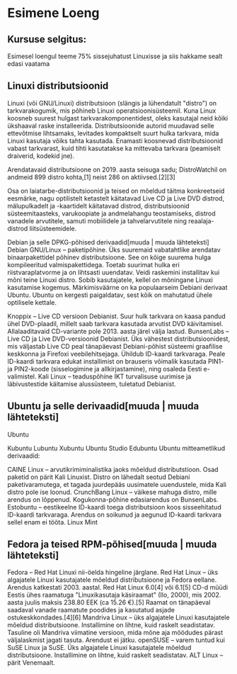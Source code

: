 # Esimene Loeng
## Kursuse selgitus:

Esimesel loengul teeme 75% sissejuhatust Linuxisse ja siis hakkame sealt edasi vaatama

## Linuxi distributsioonid

Linuxi (või GNU/Linuxi) distributsioon (slängis ja lühendatult "distro") on tarkvarakogumik, mis põhineb Linuxi operatsioonisüsteemil. Kuna Linux koosneb suurest hulgast tarkvarakomponentidest, oleks kasutajal neid kõiki ükshaaval raske installeerida. Distributsioonide autorid muudavad selle ettevõtmise lihtsamaks, levitades kompaktselt suurt hulka tarkvara, mida Linuxi kasutaja võiks tahta kasutada. Enamasti koosnevad distributsioonid vabast tarkvarast, kuid tihti kasutatakse ka mittevaba tarkvara (peamiselt draiverid, kodekid jne).

Arendatavaid distributsioone on 2019. aasta seisuga sadu; DistroWatchil on andmeid 899 distro kohta,[1] neist 286 on aktiivsed.[2][3]

Osa on laiatarbe-distributsioonid ja teised on mõeldud täitma konkreetseid eesmärke, nagu optilistelt ketastelt käitatavad Live CD ja Live DVD distrod, mälupulkadelt ja -kaartidelt käitatavad distrod, distributsioonid süsteemitaasteks, varukoopiate ja andmelahangu teostamiseks, distrod vanadele arvutitele, samuti mobiilidele ja tahvelarvutitele ning reaalaja-distrod liitsüsteemidele.

Debian ja selle DPKG-põhised derivaadid[muuda | muuda lähteteksti]
Debian GNU/Linux – paketipõhine. Üks suuremaid vabatahtlike arendatav binaarpakettidel põhinev distributsioone. See on kõige suurema hulga kompileeritud valmispakettidega. Toetab suurimat hulka eri riistvaraplatvorme ja on lihtsasti uuendatav. Veidi raskemini installitav kui mõni teine Linuxi distro. Sobib kasutajatele, kellel on mõningane Linuxi kasutamise kogemus. Märkimisväärne on ka populaarseim Debiani derivaat Ubuntu. Ubuntu on kergesti paigaldatav, sest kõik on mahutatud ühele optilisele kettale.

Knoppix – Live CD versioon Debianist. Suur hulk tarkvara on kaasa pandud ühel DVD-plaadil, millelt saab tarkvara kasutada arvutist DVD käivitamisel. Allalaaditavaid CD-variante pole 2013. aasta järel välja lastud.
BunsenLabs – Live CD ja Live DVD-versioonid Debianist. Üks vähestest distributsioonidest, mis väljastab Live CD peal tänapäevast Debiani-põhist süsteemi graafilise keskkonna ja Firefoxi veebilehitsejaga. Ühildub ID-kaardi tarkvaraga. Peale ID-kaardi tarkvara edukat installimist on brauseris võimalik kasutada PIN1- ja PIN2-koode (sisselogimine ja allkirjastamine), ning osaleda Eesti e-valimistel.
Kali Linux – teaduspõhine IKT turvalisuse uurimise ja läbivustestide käitamise alussüsteem, tuletatud Debianist.

## Ubuntu ja selle derivaadid[muuda | muuda lähteteksti]
Ubuntu

Kubuntu
Lubuntu
Xubuntu
Ubuntu Studio
Edubuntu
Ubuntu mitteametlikud derivaadid:

CAINE Linux – arvutikrimiminalistika jaoks mõeldud distributstioon. Osad paketid on pärit Kali Linuxist. Distro on lähedalt seotud Debiani paketivaramutega, et tagada juurdepääs uusimatele uuendustele, mida Kali distro pole ise loonud.
CrunchBang Linux – väikese mahuga distro, mille arendus on lõppenud. Kogukonna-põhine edasiarendus on BunsenLabs.
Estobuntu – eestikeelne ID-kaardi toega distributsioon koos sisseehitatud ID-kaardi tarkvaraga. Arendus on soikunud ja aegunud ID-kaardi tarkvara sellel enam ei tööta.
Linux Mint


## Fedora ja teised RPM-põhised[muuda | muuda lähteteksti]
Fedora – Red Hat Linuxi nii-öelda hingeline järglane.
Red Hat Linux – üks algajatele Linuxi kasutajatele mõeldud distributsioone ja Fedora eellane. Arendus katkestati 2003. aastal. Red Hat Linux 6.0[4] või 6.1[5] CD-d müüdi Eestis ühes raamatuga "Linuxikasutaja käsiraamat" (Ilo, 2000), mis 2002. aasta juulis maksis 238.80 EEK (ca 15.26 €).[5] Raamat on tänapäeval saadaval vanade raamatute poodides ja kasutatud asjade ostukeskkondades.[4][6]
Mandriva Linux – üks algajatele Linuxi kasutajatele mõeldud distributsioone. Installimine on lihtne, kuid raskelt seadistatav. Tasuline oli Mandriva viimatine versioon, mida mõne aja möödudes pärast väljalaskmist jagati tasuta. Arendust ei jätku.
openSUSE – varem tuntud kui SuSE Linux ja SuSE. Üks algajatele Linuxi kasutajatele mõeldud distributsioone. Installimine on lihtne, kuid raskelt seadistatav.
ALT Linux – pärit Venemaalt.
